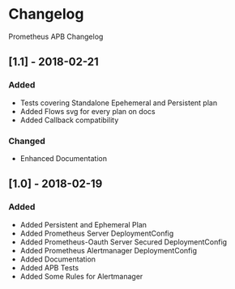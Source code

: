 # Changelog

Prometheus APB Changelog

## [1.1] - 2018-02-21 
### Added
- Tests covering Standalone Epehemeral and Persistent plan
- Added Flows svg for every plan on docs
- Added Callback compatibility

### Changed
- Enhanced Documentation

## [1.0] - 2018-02-19
### Added
- Added Persistent and Ephemeral Plan
- Added Prometheus Server DeploymentConfig
- Added Prometheus-Oauth Server Secured DeploymentConfig
- Added Prometheus Alertmanager DeploymentConfig
- Added Documentation
- Added APB Tests
- Added Some Rules for Alertmanager
